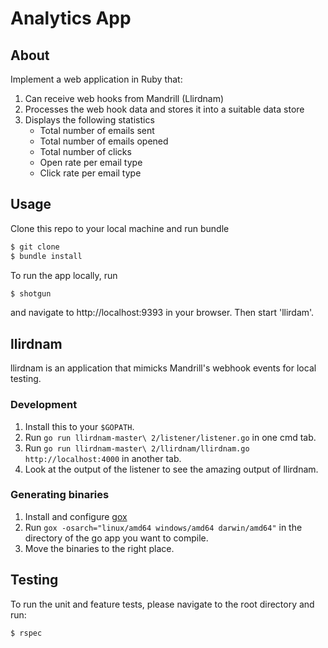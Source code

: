 # Analytics App

## About
Implement a web application in Ruby that:

1. Can receive web hooks from Mandrill (Llirdnam)
2. Processes the web hook data and stores it into a suitable data store
3. Displays the following statistics
	- Total number of emails sent
	- Total number of emails opened
	- Total number of clicks
	- Open rate per email type
	- Click rate per email type

## Usage

Clone this repo to your local machine and run bundle
```sh
$ git clone 
$ bundle install
```

To run the app locally, run
```sh
$ shotgun
```
and navigate to http://localhost:9393 in your browser. Then start 'llirdam'.

## llirdnam
llirdnam is an application that mimicks Mandrill's webhook events for local testing.

### Development
1. Install this to your `$GOPATH`.
2. Run `go run llirdnam-master\ 2/listener/listener.go` in one cmd tab.
3. Run `go run llirdnam-master\ 2/llirdnam/llirdnam.go http://localhost:4000` in another tab.
4. Look at the output of the listener to see the amazing output of llirdnam.

### Generating binaries
1. Install and configure [gox](https://github.com/mitchellh/gox)
2. Run `gox -osarch="linux/amd64 windows/amd64 darwin/amd64"` in the directory of the go app you want to compile.
3. Move the binaries to the right place.

## Testing

To run the unit and feature tests, please navigate to the root directory and run: 
```sh
$ rspec
```
